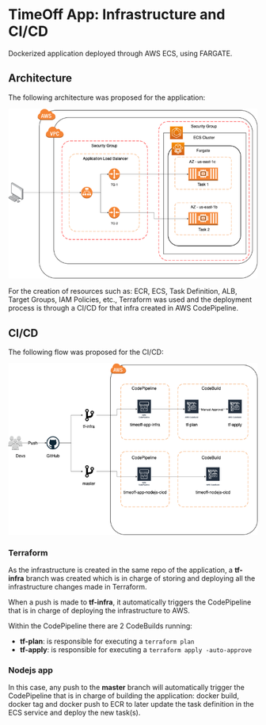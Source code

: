 # TimeOff App: Infrastructure and CI/CD

Dockerized application deployed through AWS ECS, using FARGATE.

## Architecture

The following architecture was proposed for the application:

![Image text](https://github.com/msaavedra91/timeoff-management-application/blob/master/documentation/timeoff-app.drawio.png)

For the creation of resources such as: ECR, ECS, Task Definition, ALB, Target Groups, IAM Policies, etc., Terraform was used and the deployment process is through a CI/CD for that infra created in AWS CodePipeline.

## CI/CD

The following flow was proposed for the CI/CD:

![Image text](https://github.com/msaavedra91/timeoff-management-application/blob/master/documentation/ci-cd-timeoff.drawio.png)

### Terraform

As the infrastructure is created in the same repo of the application, a **tf-infra** branch was created which is in charge of storing and deploying all the infrastructure changes made in Terraform.

When a push is made to **tf-infra**, it automatically triggers the CodePipeline that is in charge of deploying the infrastructure to AWS. 

Within the CodePipeline there are 2 CodeBuilds running:

* **tf-plan**: is responsible for executing a `terraform plan`
* **tf-apply**: is responsible for executing a `terraform apply -auto-approve`

### Nodejs app

In this case, any push to the **master** branch will automatically trigger the CodePipeline that is in charge of building the application: docker build, docker tag and docker push to ECR to later update the task definition in the ECS service and deploy the new task(s).
